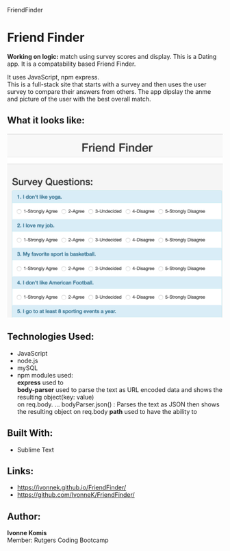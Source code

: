 FriendFinder
# Friend Finder 
**Working on logic:** match using survey scores and display.
This is a Dating app. It is a compatability based Friend Finder.

It uses JavaScript, npm express.  
This is a full-stack site that starts with a survey and then uses the user survey to compare their answers from others. The app dipslay the anme and picture of the user with the best overall match.


## What it looks like:
![alt text](screenshots/FriendFinderSurvey.png "Friend Finder")


## Technologies Used: 
- JavaScript 
- node.js 
- mySQL
- npm modules used:<br>
**express** used to <br>
**body-parser** used to parse the text as URL encoded data and shows the resulting object(key: value)<br> 
on req.body. ... bodyParser.json() : Parses the text as JSON then shows the resulting object on req.body
**path** used to have the ability to <br>

## Built With:
* Sublime Text

## Links: 	
- https://ivonnek.github.io/FriendFinder/<br>
- https://github.com/IvonneK/FriendFinder/


## Author: 
**Ivonne Komis**<br>
Member: Rutgers Coding Bootcamp
